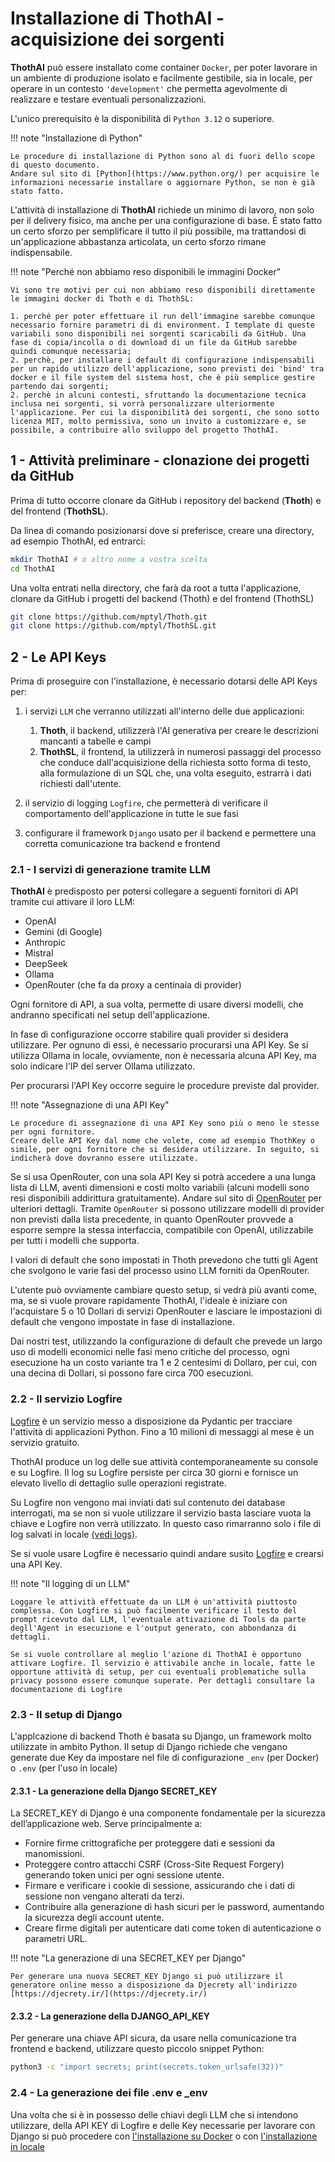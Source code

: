 # Installazione di ThothAI - acquisizione dei sorgenti
**ThothAI** può essere installato come container `Docker`, 
per poter lavorare in un ambiente di produzione isolato e facilmente gestibile, 
sia in locale, per operare in un contesto `'development'` che permetta agevolmente di realizzare e testare eventuali personalizzazioni.

L'unico prerequisito è la disponibilità di `Python 3.12` o superiore.

!!! note "Installazione di Python"

    Le procedure di installazione di Python sono al di fuori dello scope di questo documento.
    Andare sul sito di [Python](https://www.python.org/) per acquisire le informazioni necessarie installare o aggiornare Python, se non è già stato fatto.

L'attività di installazione di **ThothAI** richiede un minimo di lavoro, non solo per il delivery fisico, ma anche per una configurazione di base. È stato fatto un certo sforzo
per semplificare il tutto il più possibile, ma trattandosi di un'applicazione abbastanza articolata, un certo sforzo rimane indispensabile.

!!! note "Perché non abbiamo reso disponibili le immagini Docker"

    Vi sono tre motivi per cui non abbiamo reso disponibili direttamente le immagini docker di Thoth e di ThothSL:

    1. perché per poter effettuare il run dell'immagine sarebbe comunque necessario fornire parametri di di environment. I template di queste variabili sono disponibili nei sorgenti scaricabili da GitHub. Una fase di copia/incolla o di download di un file da GitHub sarebbe quindi comunque necessaria; 
    2. perchè, per installare i default di configurazione indispensabili per un rapido utilizzo dell'applicazione, sono previsti dei 'bind' tra docker e il file system del sistema host, che è più semplice gestire partendo dai sorgenti;
    2. perchè in alcuni contesti, sfruttando la documentazione tecnica inclusa nei sorgenti, si vorrà personalizzare ulteriormente l'applicazione. Per cui la disponibilità dei sorgenti, che sono sotto licenza MIT, molto permissiva, sono un invito a customizzare e, se possibile, a contribuire allo sviluppo del progetto ThothAI.

## 1 - Attività preliminare - clonazione dei progetti da GitHub
Prima di tutto occorre clonare da GitHub i repository del backend (**Thoth**) e del frontend (**ThothSL**). 

Da linea di comando posizionarsi dove si preferisce, creare una directory, ad esempio ThothAI, ed entrarci:
   ```bash
   mkdir ThothAI # o altro nome a vostra scelta
   cd ThothAI
   ```

Una volta entrati nella directory, che farà da root a tutta l'applicazione, clonare da GitHub i progetti del backend (Thoth) e del frontend (ThothSL)

   ```bash
   git clone https://github.com/mptyl/Thoth.git 
   git clone https://github.com/mptyl/ThothSL.git 
   ```

## 2 - Le API Keys
Prima di proseguire con l'installazione, è necessario dotarsi delle API Keys per:

1. i servizi `LLM` che verranno utilizzati all'interno delle due applicazioni:

    1. **Thoth**, il backend, utilizzerà l'AI generativa per creare le descrizioni mancanti a tabelle e campi 
    2. **ThothSL**, il frontend, la utilizzerà in numerosi passaggi del processo che conduce dall'acquisizione della richiesta sotto forma di testo, alla formulazione di un SQL che, una volta eseguito, estrarrà i dati richiesti dall'utente.

2. il servizio di logging `Logfire`, che permetterà di verificare il comportamento dell'applicazione in tutte le sue fasi
3. configurare il framework `Django` usato per il backend e permettere una corretta comunicazione tra backend e frontend

### 2.1 - I servizi di generazione tramite LLM
**ThothAI** è predisposto per potersi collegare a seguenti fornitori di API tramite cui attivare il loro LLM:

* OpenAI 
* Gemini (di Google)
* Anthropic 
* Mistral
* DeepSeek
* Ollama
* OpenRouter (che fa da proxy a centinaia di provider)

Ogni fornitore di API, a sua volta, permette di usare diversi modelli, che andranno specificati nel setup dell'applicazione.

In fase di configurazione occorre stabilire quali provider si desidera utilizzare.  Per ognuno di essi, è necessario procurarsi una API Key.
Se si utilizza Ollama in locale, ovviamente, non è necessaria alcuna API Key, ma solo indicare l'IP del server Ollama utilizzato. 

Per procurarsi l'API Key occorre seguire le procedure previste dal provider.

!!! note "Assegnazione di una API Key"

    Le procedure di assegnazione di una API Key sono più o meno le stesse per ogni fornitore. 
    Creare delle API Key dal nome che volete, come ad esempio ThothKey o simile, per ogni fornitore che si desidera utilizzare. In seguito, si indicherà dove dovranno essere utilizzate.

Se si usa OpenRouter, con una sola API Key si potrà accedere a una lunga lista di LLM, aventi dimensioni e costi molto variabili (alcuni modelli sono resi disponibili addirittura gratuitamente). Andare sul sito di [OpenRouter](https://openrouter.ai/) per ulteriori dettagli. Tramite `OpenRouter` si possono utilizzare modelli di provider non previsti dalla lista precedente, in quanto OpenRouter provvede a esporre sempre la stessa interfaccia, compatibile con OpenAI, utilizzabile per tutti i modelli che supporta.  

I valori di default che sono impostati in Thoth prevedono che tutti gli Agent che svolgono le varie fasi del processo usino LLM forniti da OpenRouter. 

L'utente può ovviamente cambiare questo setup, si vedrà più avanti come, ma, se si vuole provare rapidamente ThothAI, l'ideale è iniziare con l'acquistare 5 o 10 Dollari di servizi OpenRouter e lasciare le impostazioni di default che vengono impostate in fase di installazione. 

Dai nostri test, utilizzando la configurazione di default che prevede un largo uso di modelli economici nelle fasi meno critiche del processo, ogni esecuzione ha un costo variante tra 1 e 2 centesimi di Dollaro, per cui, con una decina di Dollari, si possono fare circa 700 esecuzioni.

### 2.2 - Il servizio Logfire
[Logfire](https://pydantic.dev/logfire) è un servizio messo a disposizione da Pydantic per tracciare l'attività di applicazioni Python. Fino a 10 milioni di messaggi al mese è un servizio gratuito.  

ThothAI produce un log delle sue attività contemporaneamente su console e su Logfire. Il log su Logfire persiste per circa 30 giorni e fornisce un elevato livello di dettaglio sulle operazioni registrate.

Su Logfire non vengono mai inviati dati sul contenuto dei database interrogati, ma se non si vuole utilizzare il servizio basta lasciare vuota la chiave e Logfire non verrà utilizzato. In questo caso rimarranno solo i file di log salvati in locale [(vedi logs)](../3-user_manual/3.4-logging/3.4.2-log_management.md).

Se si vuole usare Logfire è necessario quindi andare susito [Logfire](https://pydantic.dev/logfire) e crearsi una API Key.

!!! note "Il logging di un LLM"

    Loggare le attività effettuate da un LLM è un'attività piuttosto complessa. Con Logfire si può facilmente verificare il testo del prompt ricevuto dal LLM, l'eventuale attivazione di Tools da parte degll'Agent in esecuzione e l'output generato, con abbondanza di dettagli.
    
    Se si vuole controllare al meglio l'azione di ThothAI è opportuno attivare Logfire. Il servizio è attivabile anche in locale, fatte le opportune attività di setup, per cui eventuali problematiche sulla privacy possono essere comunque superate. Per dettagli consultare la documentazione di Logfire 

### 2.3 - Il setup di Django

L'applcazione di backend Thoth è basata su Django, un framework molto utilizzate in ambito Python. Il setup di Django richiede che vengano generate due Key da impostare nel file di configurazione `_env` (per Docker) o `.env` (per l'uso in locale)

#### 2.3.1 - La generazione della Django SECRET_KEY
La SECRET_KEY di Django è una componente fondamentale per la sicurezza dell’applicazione web. Serve principalmente a:

* Fornire firme crittografiche per proteggere dati e sessioni da manomissioni.
* Proteggere contro attacchi CSRF (Cross-Site Request Forgery) generando token unici per ogni sessione utente.
* Firmare e verificare i cookie di sessione, assicurando che i dati di sessione non vengano alterati da terzi.
* Contribuire alla generazione di hash sicuri per le password, aumentando la sicurezza degli account utente.
* Creare firme digitali per autenticare dati come token di autenticazione o parametri URL.

!!! note "La generazione di una SECRET_KEY per Django"

    Per generare una nuova SECRET_KEY Django si può utilizzare il generatore online messo a disposizione da Djecrety all'indirizzo [https://djecrety.ir/](https://djecrety.ir/)



#### 2.3.2 - La generazione della DJANGO_API_KEY
Per generare una chiave API sicura, da usare nella comunicazione tra frontend e backend, utilizzare questo piccolo snippet Python:
```bash
python3 -c "import secrets; print(secrets.token_urlsafe(32))"
```

### 2.4 - La generazione dei file .env e _env
Una volta che si è in possesso delle chiavi degli LLM che si intendono utilizzare, della API KEY di Logfire e delle Key necessarie per lavorare con Django si può procedere con [l'installazione su Docker](../1-install/1.2-docker.md) o con [l'installazione in locale](../1-install/1.3-local.md)
